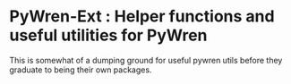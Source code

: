 # PyWren-Ext : Helper functions and useful utilities for PyWren

This is somewhat of a dumping ground for useful pywren utils 
before they graduate to being their own packages. 

